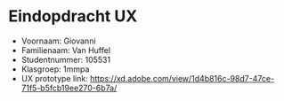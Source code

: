 # Eindopdracht UX

- Voornaam: Giovanni
- Familienaam: Van Huffel
- Studentnummer: 105531
- Klasgroep: 1mmpa 
- UX prototype link: https://xd.adobe.com/view/1d4b816c-98d7-47ce-71f5-b5fcb19ee270-6b7a/
